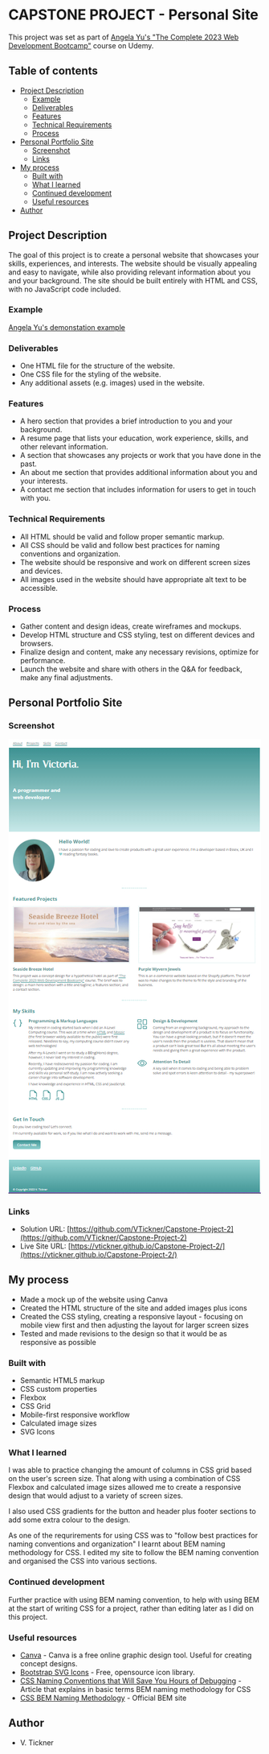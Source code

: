 # CAPSTONE PROJECT - Personal Site

This project was set as part of [Angela Yu's "The Complete 2023 Web Development Bootcamp"](https://www.udemy.com/course/the-complete-web-development-bootcamp/) course on Udemy.

## Table of contents

- [Project Description](#project-description)
  - [Example](#example)
  - [Deliverables](#deliverables)
  - [Features](#features)
  - [Technical Requirements](#technical-requirements)
  - [Process](#process)
- [Personal Portfolio Site](#personal-portfolio-site)
  - [Screenshot](#screenshot)
  - [Links](#links)
- [My process](#my-process)
  - [Built with](#built-with)
  - [What I learned](#what-i-learned)
  - [Continued development](#continued-development)
  - [Useful resources](#useful-resources)
- [Author](#author)

## Project Description

The goal of this project is to create a personal website that showcases your skills, experiences, and interests. The website should be visually appealing and easy to navigate, while also providing relevant information about you and your background. The site should be built entirely with HTML and CSS, with no JavaScript code included.

### Example

[Angela Yu's demonstation example](https://appbrewery.github.io/capstone-2-example)

### Deliverables

- One HTML file for the structure of the website.
- One CSS file for the styling of the website.
- Any additional assets (e.g. images) used in the website.

### Features

- A hero section that provides a brief introduction to you and your background.
- A resume page that lists your education, work experience, skills, and other relevant information.
- A section that showcases any projects or work that you have done in the past.
- An about me section that provides additional information about you and your interests.
- A contact me section that includes information for users to get in touch with you.

### Technical Requirements

- All HTML should be valid and follow proper semantic markup.
- All CSS should be valid and follow best practices for naming conventions and organization.
- The website should be responsive and work on different screen sizes and devices.
- All images used in the website should have appropriate alt text to be accessible.

### Process

- Gather content and design ideas, create wireframes and mockups.
- Develop HTML structure and CSS styling, test on different devices and browsers.
- Finalize design and content, make any necessary revisions, optimize for performance.
- Launch the website and share with others in the Q&A for feedback, make any final adjustments.

## Personal Portfolio Site

### Screenshot

![Project screenshot](./images/screenshot.jpg)

### Links

- Solution URL: [https://github.com/VTickner/Capstone-Project-2](https://github.com/VTickner/Capstone-Project-2)
- Live Site URL: [https://vtickner.github.io/Capstone-Project-2/](https://vtickner.github.io/Capstone-Project-2/)

## My process

- Made a mock up of the website using Canva
- Created the HTML structure of the site and added images plus icons
- Created the CSS styling, creating a responsive layout - focusing on mobile view first and then adjusting the layout for larger screen sizes
- Tested and made revisions to the design so that it would be as responsive as possible

### Built with

- Semantic HTML5 markup
- CSS custom properties
- Flexbox
- CSS Grid
- Mobile-first responsive workflow
- Calculated image sizes
- SVG Icons

### What I learned

I was able to practice changing the amount of columns in CSS grid based on the user's screen size. That along with using a combination of CSS Flexbox and calculated image sizes allowed me to create a responsive design that would adjust to a variety of screen sizes.

I also used CSS gradients for the button and header plus footer sections to add some extra colour to the design.

As one of the requrirements for using CSS was to "follow best practices for naming conventions and organization" I learnt about BEM naming methodology for CSS. I edited my site to follow the BEM naming convention and organised the CSS into various sections.

### Continued development

Further practice with using BEM naming convention, to help with using BEM at the start of writing CSS for a project, rather than editing later as I did on this project.

### Useful resources

- [Canva](https://www.canva.com/) - Canva is a free online graphic design tool. Useful for creating concept designs.
- [Bootstrap SVG Icons](https://icons.getbootstrap.com/) - Free, opensource icon library.
- [CSS Naming Conventions that Will Save You Hours of Debugging](https://www.freecodecamp.org/news/css-naming-conventions-that-will-save-you-hours-of-debugging-35cea737d849/) - Article that explains in basic terms BEM naming methodology for CSS
- [CSS BEM Naming Methodology](https://getbem.com/naming/) - Official BEM site

## Author

- V. Tickner
